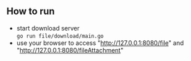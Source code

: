 ## How to run
* start download server  
`go run file/download/main.go`
* use your browser to access "http://127.0.0.1:8080/file" and "http://127.0.0.1:8080/fileAttachment"